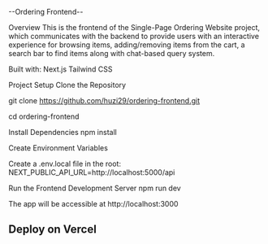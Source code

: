--Ordering Frontend--

Overview
This is the frontend of the Single-Page Ordering Website project, which communicates with the backend to provide users with an interactive experience for browsing items, adding/removing items from the cart, a search bar to find items along with chat-based query system.

Built with:
Next.js
Tailwind CSS

Project Setup
Clone the Repository

git clone https://github.com/huzi29/ordering-frontend.git

cd ordering-frontend

Install Dependencies
npm install


Create Environment Variables

Create a .env.local file in the root:
NEXT_PUBLIC_API_URL=http://localhost:5000/api


Run the Frontend Development Server
npm run dev

The app will be accessible at http://localhost:3000

## Deploy on Vercel
